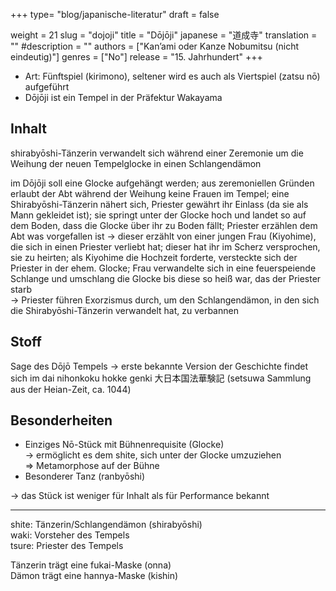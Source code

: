 +++
type= "blog/japanische-literatur"
draft = false

weight = 21
slug = "dojoji"
title = "Dōjōji"
japanese = "道成寺"
translation = ""
#description = ""
authors = ["Kan’ami oder Kanze Nobumitsu (nicht eindeutig)"]
genres = ["No"]
release = "15. Jahrhundert"
+++


- Art: Fünftspiel (kirimono), seltener wird es auch als Viertspiel (zatsu nō) aufgeführt
- Dōjōji ist ein Tempel in der Präfektur Wakayama

## Inhalt

shirabyōshi-Tänzerin verwandelt sich während einer Zeremonie um die Weihung der neuen Tempelglocke in einen Schlangendämon


im Dōjōji soll eine Glocke aufgehängt werden; aus zeremoniellen Gründen erlaubt der Abt während der Weihung keine Frauen im Tempel; eine Shirabyōshi-Tänzerin nähert sich, Priester gewährt ihr Einlass (da sie als Mann gekleidet ist); sie springt unter der Glocke hoch und landet so auf dem Boden, dass die Glocke über ihr zu Boden fällt; Priester erzählen dem Abt was vorgefallen ist -> dieser erzählt von einer jungen Frau (Kiyohime), die sich in einen Priester verliebt hat; dieser hat ihr im Scherz versprochen, sie zu heirten; als Kiyohime die Hochzeit forderte, versteckte sich der Priester in der ehem. Glocke; Frau verwandelte sich in eine feuerspeiende Schlange und umschlang die Glocke bis diese so heiß war, das der Priester starb  
-> Priester führen Exorzismus durch, um den Schlangendämon, in den sich die Shirabyōshi-Tänzerin verwandelt hat, zu verbannen

## Stoff

Sage des Dōjō Tempels -> erste bekannte Version der Geschichte findet sich im dai nihonkoku hokke genki 大日本国法華験記 (setsuwa Sammlung aus der Heian-Zeit, ca. 1044)

## Besonderheiten

- Einziges Nō-Stück mit Bühnenrequisite (Glocke)  
-> ermöglicht es dem shite, sich unter der Glocke umzuziehen  
=> Metamorphose auf der Bühne
- Besonderer Tanz (ranbyōshi)

-> das Stück ist weniger für Inhalt als für Performance bekannt

---

shite: Tänzerin/Schlangendämon (shirabyōshi)  
waki: Vorsteher des Tempels  
tsure: Priester des Tempels

Tänzerin trägt eine fukai-Maske (onna)  
Dämon trägt eine hannya-Maske (kishin)
